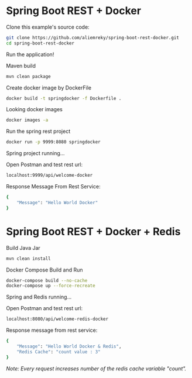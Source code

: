 # Spring Boot REST + Docker 

Clone this example's source code:

```bash
git clone https://github.com/aliemreky/spring-boot-rest-docker.git
cd spring-boot-rest-docker
```

Run the application!

Maven build
```bash
mvn clean package
```

Create docker image by DockerFile
```bash
docker build -t springdocker -f Dockerfile .
```

Looking docker images

```bash
docker images -a
```
Run the spring rest project
```bash
docker run -p 9999:8080 springdocker
```

Spring project running...

Open Postman and test rest url: 

```bash
localhost:9999/api/welcome-docker
```

Response Message From Rest Service:
```bash
{
    "Message": "Hello World Docker"
}
```

# Spring Boot REST + Docker + Redis

Build Java Jar
```bash
mvn clean install
```

Docker Compose Build and Run
```bash
docker-compose build --no-cache
docker-compose up --force-recreate
```

Spring and Redis running...

Open Postman and test rest url: 

```bash
localhost:8080/api/welcome-redis-docker
```

Response message from rest service:
```bash
{
    "Message": "Hello World Docker & Redis",
    "Redis Cache": "count value : 3"
}
```

_Note: Every request increases number of the redis cache variable "count"._

